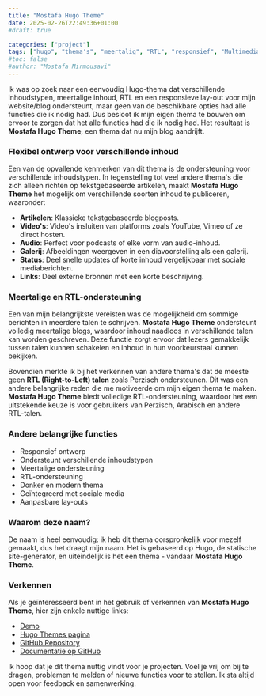 ```yaml
---
title: "Mostafa Hugo Theme"
date: 2025-02-26T22:49:36+01:00
#draft: true

categories: ["project"]
tags: ["hugo", "thema's", "meertalig", "RTL", "responsief", "Multimedia", "donkere modus", "blog"]
#toc: false
#author: "Mostafa Mirmousavi"
---
```

Ik was op zoek naar een eenvoudig Hugo-thema dat verschillende inhoudstypen, meertalige inhoud, RTL en een responsieve lay-out voor mijn website/blog ondersteunt, maar geen van de beschikbare opties had alle functies die ik nodig had. Dus besloot ik mijn eigen thema te bouwen om ervoor te zorgen dat het alle functies had die ik nodig had. Het resultaat is **Mostafa Hugo Theme**, een thema dat nu mijn blog aandrijft.

<!--more-->

### Flexibel ontwerp voor verschillende inhoud

Een van de opvallende kenmerken van dit thema is de ondersteuning voor verschillende inhoudstypen. In tegenstelling tot veel andere thema's die zich alleen richten op tekstgebaseerde artikelen, maakt **Mostafa Hugo Theme** het mogelijk om verschillende soorten inhoud te publiceren, waaronder:

- **Artikelen**: Klassieke tekstgebaseerde blogposts.
- **Video's**: Video's insluiten van platforms zoals YouTube, Vimeo of ze direct hosten.
- **Audio**: Perfect voor podcasts of elke vorm van audio-inhoud.
- **Galerij**: Afbeeldingen weergeven in een diavoorstelling als een galerij.
- **Status**: Deel snelle updates of korte inhoud vergelijkbaar met sociale mediaberichten.
- **Links**: Deel externe bronnen met een korte beschrijving.

### Meertalige en RTL-ondersteuning

Een van mijn belangrijkste vereisten was de mogelijkheid om sommige berichten in meerdere talen te schrijven. **Mostafa Hugo Theme** ondersteunt volledig meertalige blogs, waardoor inhoud naadloos in verschillende talen kan worden geschreven. Deze functie zorgt ervoor dat lezers gemakkelijk tussen talen kunnen schakelen en inhoud in hun voorkeurstaal kunnen bekijken.

Bovendien merkte ik bij het verkennen van andere thema's dat de meeste geen **RTL (Right-to-Left) talen** zoals Perzisch ondersteunen. Dit was een andere belangrijke reden die me motiveerde om mijn eigen thema te maken. **Mostafa Hugo Theme** biedt volledige RTL-ondersteuning, waardoor het een uitstekende keuze is voor gebruikers van Perzisch, Arabisch en andere RTL-talen.

### Andere belangrijke functies

- Responsief ontwerp
- Ondersteunt verschillende inhoudstypen
- Meertalige ondersteuning
- RTL-ondersteuning
- Donker en modern thema
- Geïntegreerd met sociale media
- Aanpasbare lay-outs

### Waarom deze naam?

De naam is heel eenvoudig: ik heb dit thema oorspronkelijk voor mezelf gemaakt, dus het draagt mijn naam. Het is gebaseerd op Hugo, de statische site-generator, en uiteindelijk is het een thema - vandaar **Mostafa Hugo Theme**.

### Verkennen

Als je geïnteresseerd bent in het gebruik of verkennen van **Mostafa Hugo Theme**, hier zijn enkele nuttige links:

- [Demo](https://mirmousaviii.github.io/mostafa-hugo-theme/)
- [Hugo Themes pagina](https://themes.gohugo.io/themes/mostafa-hugo-theme/)
- [GitHub Repository](https://github.com/mirmousaviii/mostafa-hugo-theme/)
- [Documentatie op GitHub](https://github.com/mirmousaviii/mostafa-hugo-theme?tab=readme-ov-file#mostafa-hugo-theme)

Ik hoop dat je dit thema nuttig vindt voor je projecten. Voel je vrij om bij te dragen, problemen te melden of nieuwe functies voor te stellen. Ik sta altijd open voor feedback en samenwerking.